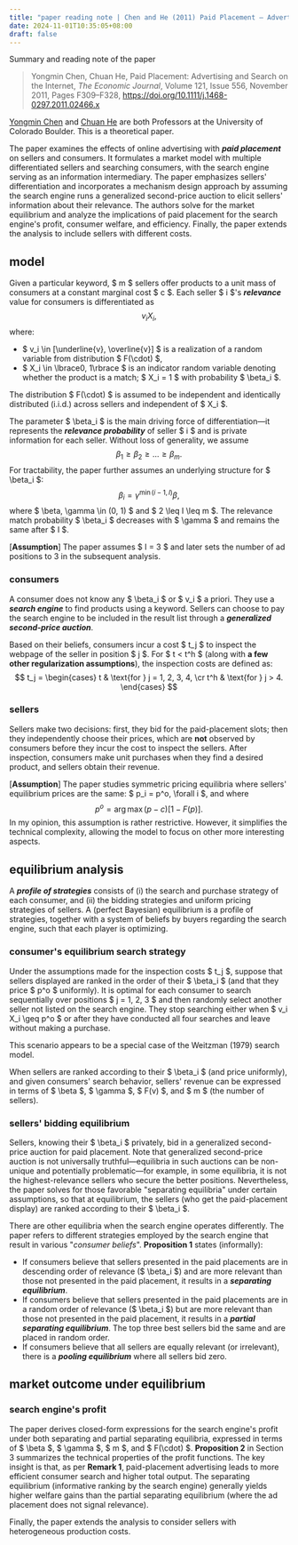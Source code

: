 ```yaml
---
title: "paper reading note | Chen and He (2011) Paid Placement — Advertising and Search on the Internet"
date: 2024-11-01T10:35:05+08:00
draft: false
---
```


Summary and reading note of the paper

> Yongmin Chen, Chuan He, Paid Placement: Advertising and Search on the Internet, *The Economic Journal*, Volume 121, Issue 556, November 2011, Pages F309–F328, https://doi.org/10.1111/j.1468-0297.2011.02466.x

[Yongmin Chen](https://www.colorado.edu/faculty/chen-yongmin/) and [Chuan He](https://www.colorado.edu/business/leeds-directory/faculty/chuan-he) are both Professors at the University of Colorado Boulder. This is a theoretical paper.

The paper examines the effects of online advertising with ***paid placement*** on sellers and consumers. It formulates a market model with multiple differentiated sellers and searching consumers, with the search engine serving as an information intermediary. The paper emphasizes sellers' differentiation and incorporates a mechanism design approach by assuming the search engine runs a generalized second-price auction to elicit sellers' information about their relevance. The authors solve for the market equilibrium and analyze the implications of paid placement for the search engine's profit, consumer welfare, and efficiency. Finally, the paper extends the analysis to include sellers with different costs.

## model

Given a particular keyword, $ m $ sellers offer products to a unit mass of consumers at a constant marginal cost $ c $. Each seller $ i $'s ***relevance*** value for consumers is differentiated as
$$
v_i X_i,
$$
where:

- $ v_i \in [\underline{v}, \overline{v}] $ is a realization of a random variable from distribution $ F(\cdot) $,
- $ X_i \in \lbrace0, 1\rbrace $ is an indicator random variable denoting whether the product is a match; $ X_i = 1 $ with probability $ \beta_i $.

The distribution $ F(\cdot) $ is assumed to be independent and identically distributed (i.i.d.) across sellers and independent of $ X_i $.

The parameter $ \beta_i $ is the main driving force of differentiation—it represents the ***relevance probability*** of seller $ i $ and is private information for each seller. Without loss of generality, we assume
$$
\beta_1 \geq \beta_2 \geq \ldots \geq \beta_m.
$$
For tractability, the paper further assumes an underlying structure for $ \beta_i $:
$$
\beta_i = \gamma^{\min(i - 1, I)} \beta,
$$
where $ \beta, \gamma \in (0, 1) $ and $ 2 \leq I \leq m $. The relevance match probability $ \beta_i $ decreases with $ \gamma $ and remains the same after $ I $.

[**Assumption**] The paper assumes $ I = 3 $ and later sets the number of ad positions to 3 in the subsequent analysis.

### consumers

A consumer does not know any $ \beta_i $ or $ v_i $ a priori. They use a ***search engine*** to find products using a keyword. Sellers can choose to pay the search engine to be included in the result list through a ***generalized second-price auction***.

Based on their beliefs, consumers incur a cost $ t_j $ to inspect the webpage of the seller in position $ j $. For $ t < t^h $ (along with **a few other regularization assumptions**), the inspection costs are defined as:
$$
t_j = \begin{cases}
t & \text{for } j = 1, 2, 3, 4, \cr
t^h & \text{for } j > 4.
\end{cases}
$$

### sellers

Sellers make two decisions: first, they bid for the paid-placement slots; then they independently choose their prices, which are **not** observed by consumers before they incur the cost to inspect the sellers. After inspection, consumers make unit purchases when they find a desired product, and sellers obtain their revenue.

[**Assumption**] The paper studies symmetric pricing equilibria where sellers' equilibrium prices are the same: $ p_i = p^o, \forall i $, and where
$$
p^o = \arg \max (p - c)[1 - F(p)].
$$
In my opinion, this assumption is rather restrictive. However, it simplifies the technical complexity, allowing the model to focus on other more interesting aspects.

## equilibrium analysis

A ***profile of strategies*** consists of (i) the search and purchase strategy of each consumer, and (ii) the bidding strategies and uniform pricing strategies of sellers. A (perfect Bayesian) equilibrium is a profile of strategies, together with a system of beliefs by buyers regarding the search engine, such that each player is optimizing.

### consumer's equilibrium search strategy

Under the assumptions made for the inspection costs $ t_j $, suppose that sellers displayed are ranked in the order of their $ \beta_i $ (and that they price $ p^o $ uniformly). It is optimal for each consumer to search sequentially over positions $ j = 1, 2, 3 $ and then randomly select another seller not listed on the search engine. They stop searching either when $ v_i X_i \geq p^o $ or after they have conducted all four searches and leave without making a purchase.

This scenario appears to be a special case of the Weitzman (1979) search model.

When sellers are ranked according to their $ \beta_i $ (and price uniformly), and given consumers' search behavior, sellers' revenue can be expressed in terms of $ \beta $, $ \gamma $, $ F(v) $, and $ m $ (the number of sellers).

### sellers' bidding equilibrium

Sellers, knowing their $ \beta_i $ privately, bid in a generalized second-price auction for paid placement. Note that generalized second-price auction is not universally truthful—equilibria in such auctions can be non-unique and potentially problematic—for example, in some equilibria, it is not the highest-relevance sellers who secure the better positions. Nevertheless, the paper solves for those favorable "separating equilibria" under certain assumptions, so that at equilibrium, the sellers (who get the paid-placement display) are ranked according to their $ \beta_i $.

There are other equilibria when the search engine operates differently. The paper refers to different strategies employed by the search engine that result in various "*consumer beliefs*". **Proposition 1** states (informally):

- If consumers believe that sellers presented in the paid placements are in descending order of relevance ($ \beta_i $) and are more relevant than those not presented in the paid placement, it results in a ***separating equilibrium***.
- If consumers believe that sellers presented in the paid placements are in a random order of relevance ($ \beta_i $) but are more relevant than those not presented in the paid placement, it results in a ***partial separating equilibrium***. The top three best sellers bid the same and are placed in random order.
- If consumers believe that all sellers are equally relevant (or irrelevant), there is a ***pooling equilibrium*** where all sellers bid zero.

## market outcome under equilibrium

### search engine's profit

The paper derives closed-form expressions for the search engine's profit under both separating and partial separating equilibria, expressed in terms of $ \beta $, $ \gamma $, $ m $, and $ F(\cdot) $. **Proposition 2** in Section 3 summarizes the technical properties of the profit functions. The key insight is that, as per **Remark 1**, paid-placement advertising leads to more efficient consumer search and higher total output. The separating equilibrium (informative ranking by the search engine) generally yields higher welfare gains than the partial separating equilibrium (where the ad placement does not signal relevance).

Finally, the paper extends the analysis to consider sellers with heterogeneous production costs.
